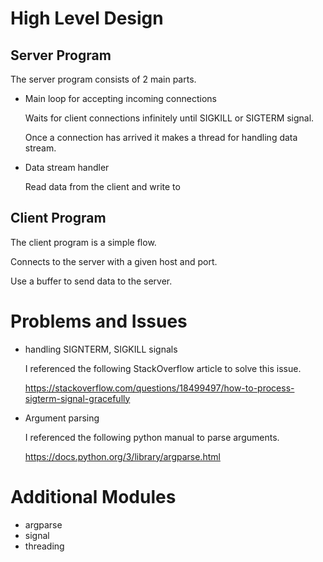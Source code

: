 # High Level Design

## Server Program

The server program consists of 2 main parts.

* Main loop for accepting incoming connections
  
    Waits for client connections infinitely until SIGKILL or SIGTERM signal.

    Once a connection has arrived it makes a thread for handling data stream.

* Data stream handler
  
    Read data from the client and write to

## Client Program

The client program is a simple flow.

Connects to the server with a given host and port.

Use a buffer to send data to the server.

# Problems and Issues

* handling SIGNTERM, SIGKILL signals
  
  I referenced the following StackOverflow article to solve this issue.

  https://stackoverflow.com/questions/18499497/how-to-process-sigterm-signal-gracefully
  
* Argument parsing

  I referenced the following python manual to parse arguments.

  https://docs.python.org/3/library/argparse.html

# Additional Modules

* argparse
* signal
* threading
